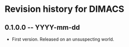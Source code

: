 # Revision history for DIMACS

## 0.1.0.0 -- YYYY-mm-dd

* First version. Released on an unsuspecting world.
